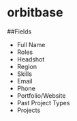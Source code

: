# orbitbase

##Fields

- Full Name
- Roles
- Headshot
- Region
- Skills
- Email
- Phone
- Portfolio/Website
- Past Project Types
- Projects
